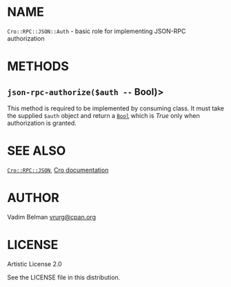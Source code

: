NAME
====

`Cro::RPC::JSON::Auth` - basic role for implementing JSON-RPC authorization

METHODS
=======

`json-rpc-authorize($auth --` Bool)>
------------------------------------

This method is required to be implemented by consuming class. It must take the supplied `$auth` object and return a [`Bool`](https://docs.raku.org/type/Bool) which is *True* only when authorization is granted.

SEE ALSO
========

[`Cro::RPC::JSON`](https://github.com/vrurg/raku-Cro-RPC-JSON/blob/v0.1.3/docs/md/Cro/RPC/JSON.md), [Cro documentation](https://cro.services/docs/http-auth-and-sessions)

AUTHOR
======

Vadim Belman <vrurg@cpan.org>

LICENSE
=======

Artistic License 2.0

See the LICENSE file in this distribution.

